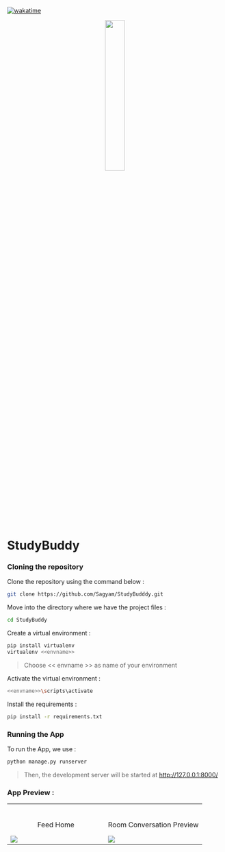 
[![wakatime](https://wakatime.com/badge/user/4ce09006-1b8c-491f-ace1-a70b32d5fc1c/project/ee54d9ee-9d5e-4e48-af7d-4004d2d27fa9.svg?style=for-the-badge)](https://wakatime.com/badge/user/4ce09006-1b8c-491f-ace1-a70b32d5fc1c/project/ee54d9ee-9d5e-4e48-af7d-4004d2d27fa9?style=for-the-badge)

<div align="center">
<img width="30%" src="https://user-images.githubusercontent.com/72341453/134747028-7e2d90cc-a92f-4f66-815e-54a0d50cca54.PNG">
</div>

# StudyBuddy


### Cloning the repository

Clone the repository using the command below :
```bash
git clone https://github.com/Sagyam/StudyBudddy.git
```
Move into the directory where we have the project files : 
```bash
cd StudyBuddy
```
Create a virtual environment :
```bash
pip install virtualenv
virtualenv <<envname>>
```
> Choose << envname >> as name of your environment

Activate the virtual environment :
```bash
<<envname>>\scripts\activate
```
Install the requirements :
```bash
pip install -r requirements.txt
```

### Running the App

To run the App, we use :
```bash
python manage.py runserver
```

> Then, the development server will be started at http://127.0.0.1:8000/

### App Preview :

<table width="100%"> 
<tr>
<td width="50%">      
&nbsp; 
<br>
<p align="center">
  Feed Home
</p>
<img src="https://user-images.githubusercontent.com/72341453/134747262-0a92233d-8010-40f8-84c5-8d94895aac44.PNG">
</td> 
<td width="50%">
<br>
<p align="center">
  Room Conversation Preview
</p>
<img src="https://user-images.githubusercontent.com/72341453/134747155-3ca5b55f-b064-4741-aeae-abe90bddf41e.PNG">  
</td>
</table>
